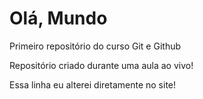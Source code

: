# Olá, Mundo
 Primeiro repositório do curso Git e Github


Repositório criado durante uma aula ao vivo!

Essa linha eu alterei diretamente no site!
